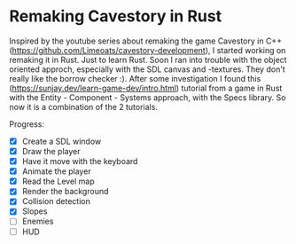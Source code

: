 # Remaking Cavestory in Rust
Inspired by the youtube series about remaking the game Cavestory in C++ (https://github.com/Limeoats/cavestory-development), I started working on remaking it in Rust. Just to learn Rust. Soon I ran into trouble with the object oriented approch, especially with the SDL canvas and -textures. They don't really like the borrow checker :).
After some investigation I found this (https://sunjay.dev/learn-game-dev/intro.html) tutorial from a game in Rust with the Entity - Component - Systems approach, with the Specs library. So now it is a combination of the 2 tutorials.

Progress:
- [x] Create a SDL window
- [x] Draw the player 
- [x] Have it move with the keyboard
- [x] Animate the player
- [x] Read the Level map
- [x] Render the background
- [x] Collision detection
- [x] Slopes
- [ ] Enemies
- [ ] HUD

